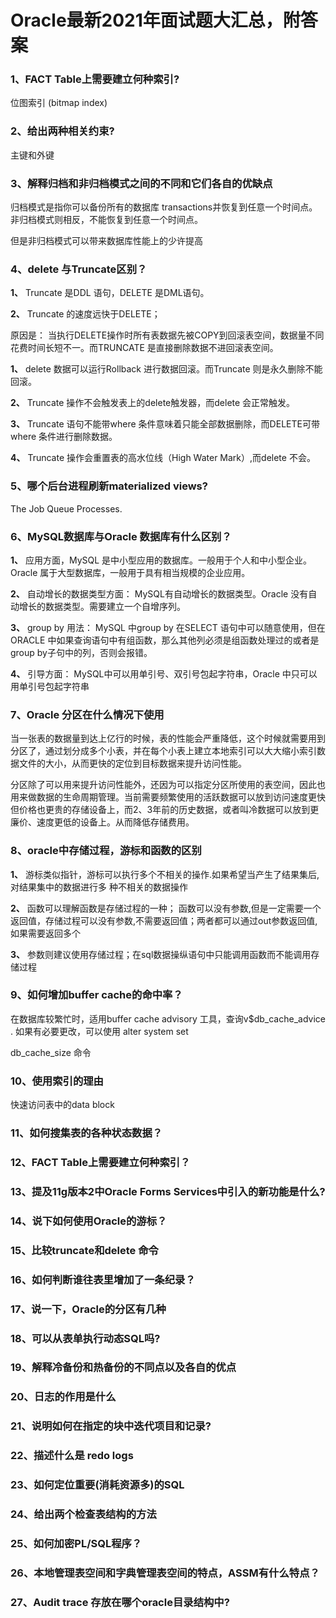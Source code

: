 # Oracle最新2021年面试题大汇总，附答案

### 1、FACT Table上需要建立何种索引?

位图索引 (bitmap index)


### 2、给出两种相关约束?

主键和外键


### 3、解释归档和非归档模式之间的不同和它们各自的优缺点

归档模式是指你可以备份所有的数据库 transactions并恢复到任意一个时间点。非归档模式则相反，不能恢复到任意一个时间点。

但是非归档模式可以带来数据库性能上的少许提高


### 4、delete 与Truncate区别？

**1、** Truncate 是DDL 语句，DELETE 是DML语句。

**2、** Truncate 的速度远快于DELETE；

原因是： 当执行DELETE操作时所有表数据先被COPY到回滚表空间，数据量不同花费时间长短不一。而TRUNCATE 是直接删除数据不进回滚表空间。

**1、** delete 数据可以运行Rollback 进行数据回滚。而Truncate 则是永久删除不能回滚。

**2、** Truncate 操作不会触发表上的delete触发器，而delete 会正常触发。

**3、** Truncate 语句不能带where 条件意味着只能全部数据删除，而DELETE可带where 条件进行删除数据。

**4、** Truncate 操作会重置表的高水位线（High Water Mark）,而delete 不会。


### 5、哪个后台进程刷新materialized views?

The Job Queue Processes.


### 6、MySQL数据库与Oracle 数据库有什么区别？

**1、** 应用方面，MySQL 是中小型应用的数据库。一般用于个人和中小型企业。Oracle 属于大型数据库，一般用于具有相当规模的企业应用。

**2、** 自动增长的数据类型方面： MySQL有自动增长的数据类型。Oracle 没有自动增长的数据类型。需要建立一个自增序列。

**3、** group by 用法： MySQL 中group by 在SELECT 语句中可以随意使用，但在ORACLE 中如果查询语句中有组函数，那么其他列必须是组函数处理过的或者是group by子句中的列，否则会报错。

**4、** 引导方面： MySQL中可以用单引号、双引号包起字符串，Oracle 中只可以用单引号包起字符串


### 7、Oracle 分区在什么情况下使用

当一张表的数据量到达上亿行的时候，表的性能会严重降低，这个时候就需要用到分区了，通过划分成多个小表，并在每个小表上建立本地索引可以大大缩小索引数据文件的大小，从而更快的定位到目标数据来提升访问性能。

分区除了可以用来提升访问性能外，还因为可以指定分区所使用的表空间，因此也用来做数据的生命周期管理。当前需要频繁使用的活跃数据可以放到访问速度更快但价格也更贵的存储设备上，而2、3年前的历史数据，或者叫冷数据可以放到更廉价、速度更低的设备上。从而降低存储费用。


### 8、oracle中存储过程，游标和函数的区别

**1、** 游标类似指针，游标可以执行多个不相关的操作.如果希望当产生了结果集后,对结果集中的数据进行多 种不相关的数据操作

**2、** 函数可以理解函数是存储过程的一种； 函数可以没有参数,但是一定需要一个返回值，存储过程可以没有参数,不需要返回值；两者都可以通过out参数返回值, 如果需要返回多个

**3、** 参数则建议使用存储过程；在sql数据操纵语句中只能调用函数而不能调用存储过程


### 9、如何增加buffer cache的命中率？

在数据库较繁忙时，适用buffer cache advisory 工具，查询v$db_cache_advice . 如果有必要更改，可以使用 alter system set

db_cache_size 命令


### 10、使用索引的理由

快速访问表中的data block


### 11、如何搜集表的各种状态数据？
### 12、FACT Table上需要建立何种索引？
### 13、提及11g版本2中Oracle Forms Services中引入的新功能是什么?
### 14、说下如何使用Oracle的游标？
### 15、比较truncate和delete 命令
### 16、如何判断谁往表里增加了一条纪录？
### 17、说一下，Oracle的分区有几种
### 18、可以从表单执行动态SQL吗?
### 19、解释冷备份和热备份的不同点以及各自的优点
### 20、日志的作用是什么
### 21、说明如何在指定的块中迭代项目和记录?
### 22、描述什么是 redo logs
### 23、如何定位重要(消耗资源多)的SQL
### 24、给出两个检查表结构的方法
### 25、如何加密PL/SQL程序？
### 26、本地管理表空间和字典管理表空间的特点，ASSM有什么特点？
### 27、Audit trace 存放在哪个oracle目录结构中?





